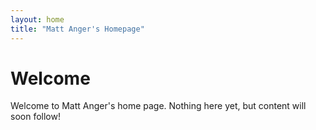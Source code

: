 ```yaml
---
layout: home
title: "Matt Anger's Homepage"
---
```


# Welcome

Welcome to Matt Anger's home page.
Nothing here yet, but content will soon follow!
